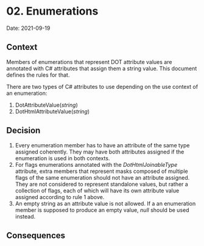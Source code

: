 # 02. Enumerations

Date: 2021-09-19

## Context

Members of enumerations that represent DOT attribute values are annotated with C# attributes that assign them a string value. This document defines the rules for that.

There are two types of C# attributes to use depending on the use context of an enumeration:

1. DotAttributeValue(*string*)
2. DotHtmlAttributeValue(*string*)

## Decision

1. Every enumeration member has to have an attribute of the same type assigned coherently. They may have both attributes assigned if the enumeration is used in both contexts.
2. For flags enumerations annotated with the *DotHtmlJoinableType* attribute, extra members that represent masks composed of multiple flags of the same enumeration should not have an attribute assigned. They are not considered to represent standalone values, but rather a collection of flags, each of which will have its own attribute value assigned according to rule 1 above.
3. An empty string as an attribute value is not allowed. If a an enumeration member is supposed to produce an empty value, *null* should be used instead.

## Consequences

